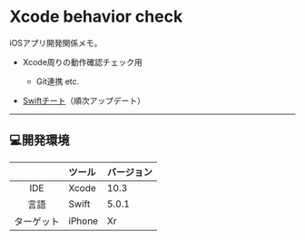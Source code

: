 # Xcode behavior check

iOSアプリ開発関係メモ。

- Xcode周りの動作確認チェック用

  - Git連携 etc.

- [Swiftチート](https://github.com/miolab/xcode_behavior_check/blob/master/MyPlaygroundSwift.playground/Contents.swift)（順次アップデート）

---

## 💻開発環境

| |ツール|バージョン|
|:--:|:--|:--|
| IDE | Xcode | 10.3 |
| 言語 | Swift | 5.0.1 |
| ターゲット | iPhone | Xr |
